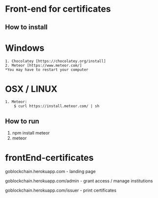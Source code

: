 # Front-end for certificates

## How to install

 # Windows
    1. Chocolatey [https://chocolatey.org/install]
    2. Meteor [https://www.meteor.com/]
    *You may have to restart your computer

 # OSX / LINUX
    1. Meteor: 
        $ curl https://install.meteor.com/ | sh


## How to run

1. npm install meteor
2. meteor



# frontEnd-certificates
goblockchain.herokuapp.com - landing page

goblockchain.herokuapp.com/admin - grant access / manage institutions

goblockchain.herokuapp.com/issuer - print certificates
